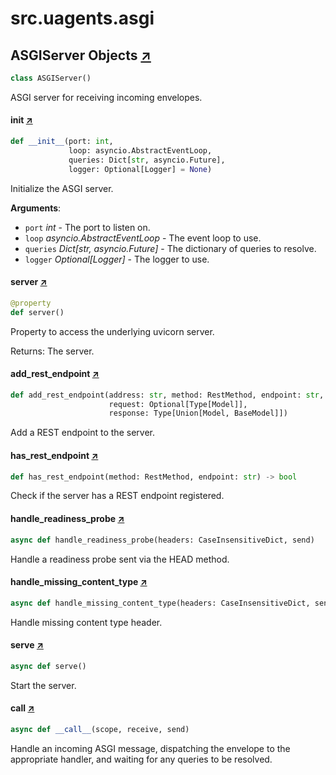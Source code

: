

# src.uagents.asgi



## ASGIServer Objects [↗](https://github.com/fetchai/uAgents/blob/main/python/src/uagents/asgi.py#L50)

```python
class ASGIServer()
```

ASGI server for receiving incoming envelopes.



#### __init__ [↗](https://github.com/fetchai/uAgents/blob/main/python/src/uagents/asgi.py#L55)
```python
def __init__(port: int,
             loop: asyncio.AbstractEventLoop,
             queries: Dict[str, asyncio.Future],
             logger: Optional[Logger] = None)
```

Initialize the ASGI server.

**Arguments**:

- `port` _int_ - The port to listen on.
- `loop` _asyncio.AbstractEventLoop_ - The event loop to use.
- `queries` _Dict[str, asyncio.Future]_ - The dictionary of queries to resolve.
- `logger` _Optional[Logger]_ - The logger to use.



#### server [↗](https://github.com/fetchai/uAgents/blob/main/python/src/uagents/asgi.py#L80)
```python
@property
def server()
```

Property to access the underlying uvicorn server.

Returns: The server.



#### add_rest_endpoint [↗](https://github.com/fetchai/uAgents/blob/main/python/src/uagents/asgi.py#L89)
```python
def add_rest_endpoint(address: str, method: RestMethod, endpoint: str,
                      request: Optional[Type[Model]],
                      response: Type[Union[Model, BaseModel]])
```

Add a REST endpoint to the server.



#### has_rest_endpoint [↗](https://github.com/fetchai/uAgents/blob/main/python/src/uagents/asgi.py#L107)
```python
def has_rest_endpoint(method: RestMethod, endpoint: str) -> bool
```

Check if the server has a REST endpoint registered.



#### handle_readiness_probe [↗](https://github.com/fetchai/uAgents/blob/main/python/src/uagents/asgi.py#L150)
```python
async def handle_readiness_probe(headers: CaseInsensitiveDict, send)
```

Handle a readiness probe sent via the HEAD method.



#### handle_missing_content_type [↗](https://github.com/fetchai/uAgents/blob/main/python/src/uagents/asgi.py#L169)
```python
async def handle_missing_content_type(headers: CaseInsensitiveDict, send)
```

Handle missing content type header.



#### serve [↗](https://github.com/fetchai/uAgents/blob/main/python/src/uagents/asgi.py#L181)
```python
async def serve()
```

Start the server.



#### __call__ [↗](https://github.com/fetchai/uAgents/blob/main/python/src/uagents/asgi.py#L284)
```python
async def __call__(scope, receive, send)
```

Handle an incoming ASGI message, dispatching the envelope to the appropriate handler,
and waiting for any queries to be resolved.

